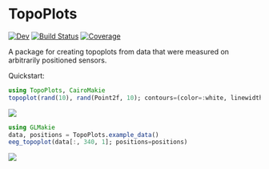 # TopoPlots

[![Dev](https://img.shields.io/badge/docs-dev-blue.svg)](https://MakieOrg.github.io/TopoPlots.jl/dev)
[![Build Status](https://github.com/MakieOrg/TopoPlots.jl/actions/workflows/CI.yml/badge.svg?branch=master)](https://github.com/MakieOrg/TopoPlots.jl/actions/workflows/CI.yml?query=branch%3Amaster)
[![Coverage](https://codecov.io/gh/MakieOrg/TopoPlots.jl/branch/master/graph/badge.svg)](https://codecov.io/gh/MakieOrg/TopoPlots.jl)


A package for creating topoplots from data that were measured on arbitrarily positioned sensors.

Quickstart:
```julia
using TopoPlots, CairoMakie
topoplot(rand(10), rand(Point2f, 10); contours=(color=:white, linewidth=2), label_scatter=true, bounding_geometry=Rect)
```
![](https://user-images.githubusercontent.com/1010467/176476327-4d29d1db-456d-4148-89f1-fa84796dc14b.png)


```julia
using GLMakie
data, positions = TopoPlots.example_data()
eeg_topoplot(data[:, 340, 1]; positions=positions)
```
![](https://user-images.githubusercontent.com/1010467/175339668-56646201-1a1d-4484-bc44-2f0a41df98c1.png)
